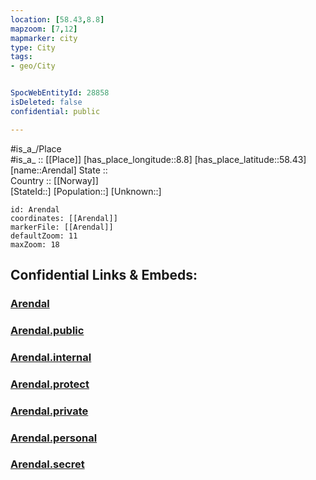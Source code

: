 ```yaml
---
location: [58.43,8.8] 
mapzoom: [7,12] 
mapmarker: city 
type: City
tags:
- geo/City


SpocWebEntityId: 28858
isDeleted: false
confidential: public

---
```

#is_a_/Place  
#is_a_ :: [[Place]] 
[has_place_longitude::8.8] 
[has_place_latitude::58.43] 
[name::Arendal] 
State ::  
Country :: [[Norway]]  
[StateId::] 
[Population::] 
[Unknown::] 


```leaflet
id: Arendal
coordinates: [[Arendal]] 
markerFile: [[Arendal]] 
defaultZoom: 11 
maxZoom: 18
```


## Confidential Links & Embeds: 

### [Arendal](/_Standards/Earth/Continent/Europe/Europe~North/Norway/City/Arendal.md) 

### [Arendal.public](/_public/Earth/Continent/Europe/Europe~North/Norway/City/Arendal.public.md) 

### [Arendal.internal](/_internal/Earth/Continent/Europe/Europe~North/Norway/City/Arendal.internal.md) 

### [Arendal.protect](/_protect/Earth/Continent/Europe/Europe~North/Norway/City/Arendal.protect.md) 

### [Arendal.private](/_private/Earth/Continent/Europe/Europe~North/Norway/City/Arendal.private.md) 

### [Arendal.personal](/_personal/Earth/Continent/Europe/Europe~North/Norway/City/Arendal.personal.md) 

### [Arendal.secret](/_secret/Earth/Continent/Europe/Europe~North/Norway/City/Arendal.secret.md)

